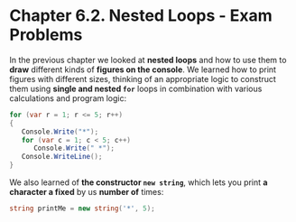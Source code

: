 # Chapter 6.2. Nested Loops - Exam Problems

In the previous chapter we looked at **nested loops** and how to use them to **draw** different kinds of **figures on the console**. We learned how to print figures with different sizes, thinking of an appropriate logic to construct them using **single and nested `for`** loops in combination with various calculations and program logic:

```csharp
for (var r = 1; r <= 5; r++)
{
   Console.Write("*");
   for (var c = 1; c < 5; c++)
      Console.Write(" *");
   Console.WriteLine();
}
```

We also learned of **the constructor `new string`**, which lets you print **a character a fixed** by us **number of** times:

``` csharp
string printMe = new string('*', 5);
```
